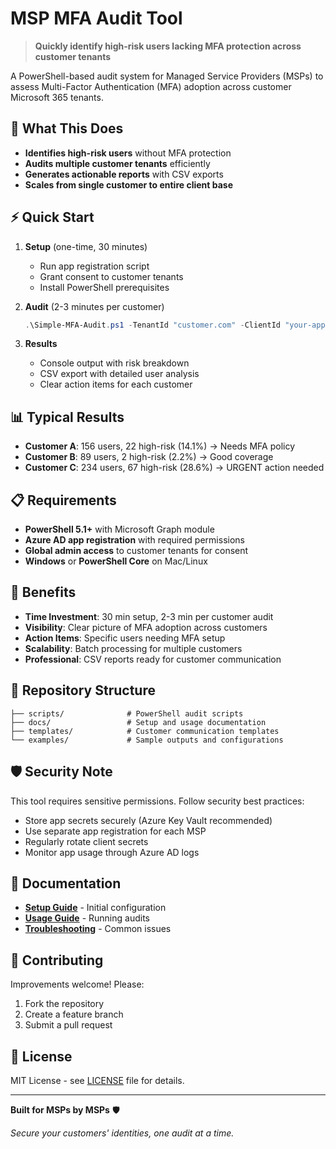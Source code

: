 # MSP MFA Audit Tool

> **Quickly identify high-risk users lacking MFA protection across customer tenants**

A PowerShell-based audit system for Managed Service Providers (MSPs) to assess Multi-Factor Authentication (MFA) adoption across customer Microsoft 365 tenants.

## 🎯 What This Does

- **Identifies high-risk users** without MFA protection
- **Audits multiple customer tenants** efficiently
- **Generates actionable reports** with CSV exports
- **Scales from single customer to entire client base**

## ⚡ Quick Start

1. **Setup** (one-time, 30 minutes)
   - Run app registration script
   - Grant consent to customer tenants
   - Install PowerShell prerequisites

2. **Audit** (2-3 minutes per customer)
   ```powershell
   .\Simple-MFA-Audit.ps1 -TenantId "customer.com" -ClientId "your-app-id" -ClientSecret "your-secret" -CustomerName "Contoso Ltd"
   ```

3. **Results**
   - Console output with risk breakdown
   - CSV export with detailed user analysis
   - Clear action items for each customer

## 📊 Typical Results

- **Customer A**: 156 users, 22 high-risk (14.1%) → Needs MFA policy
- **Customer B**: 89 users, 2 high-risk (2.2%) → Good coverage  
- **Customer C**: 234 users, 67 high-risk (28.6%) → URGENT action needed

## 📋 Requirements

- **PowerShell 5.1+** with Microsoft Graph module
- **Azure AD app registration** with required permissions
- **Global admin access** to customer tenants for consent
- **Windows** or **PowerShell Core** on Mac/Linux

## 🚀 Benefits

- **Time Investment**: 30 min setup, 2-3 min per customer audit
- **Visibility**: Clear picture of MFA adoption across customers
- **Action Items**: Specific users needing MFA setup
- **Scalability**: Batch processing for multiple customers
- **Professional**: CSV reports ready for customer communication

## 📁 Repository Structure

```
├── scripts/              # PowerShell audit scripts
├── docs/                 # Setup and usage documentation  
├── templates/            # Customer communication templates
└── examples/             # Sample outputs and configurations
```

## 🛡️ Security Note

This tool requires sensitive permissions. Follow security best practices:
- Store app secrets securely (Azure Key Vault recommended)
- Use separate app registration for each MSP
- Regularly rotate client secrets
- Monitor app usage through Azure AD logs

## 📖 Documentation

- **[Setup Guide](docs/SETUP.md)** - Initial configuration
- **[Usage Guide](docs/USAGE.md)** - Running audits
- **[Troubleshooting](docs/TROUBLESHOOTING.md)** - Common issues

## 🤝 Contributing

Improvements welcome! Please:
1. Fork the repository
2. Create a feature branch
3. Submit a pull request

## 📄 License

MIT License - see [LICENSE](LICENSE) file for details.

---

**Built for MSPs by MSPs** 🛡️

*Secure your customers' identities, one audit at a time.*
